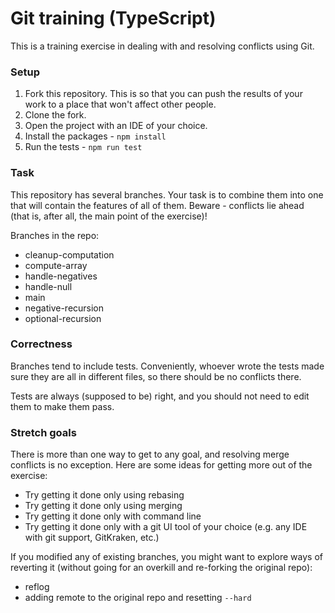 # Git training (TypeScript)
This is a training exercise in dealing with and resolving conflicts using Git.

### Setup
1. Fork this repository.
   This is so that you can push the results of your work to a place that won't affect other people.
2. Clone the fork.
3. Open the project with an IDE of your choice.
4. Install the packages - ```npm install```
5. Run the tests - ```npm run test```

### Task
This repository has several branches.
Your task is to combine them into one that will contain the features of all of them.
Beware - conflicts lie ahead (that is, after all, the main point of the exercise)!

Branches in the repo:

* cleanup-computation
* compute-array
* handle-negatives
* handle-null
* main
* negative-recursion
* optional-recursion

### Correctness
Branches tend to include tests.
Conveniently, whoever wrote the tests made sure they are all in different files, so there should be no conflicts there.

Tests are always (supposed to be) right, and you should not need to edit them to make them pass.

### Stretch goals
There is more than one way to get to any goal, and resolving merge conflicts is no exception.
Here are some ideas for getting more out of the exercise:
* Try getting it done only using rebasing
* Try getting it done only using merging
* Try getting it done only with command line
* Try getting it done only with a git UI tool of your choice (e.g. any IDE with git support, GitKraken, etc.)

If you modified any of existing branches, you might want to explore ways of reverting it (without going for an overkill and re-forking the original repo):
* reflog
* adding remote to the original repo and resetting `--hard`
